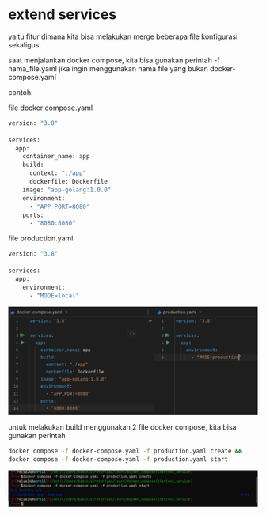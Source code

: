 # extend services

yaitu fitur dimana kita bisa melakukan merge beberapa file konfigurasi sekaligus.

saat menjalankan docker compose, kita bisa gunakan perintah -f nama_file.yaml jika ingin menggunakan nama file yang bukan docker-compose.yaml

contoh:

file docker compose.yaml

```bash
version: "3.8"

services:
  app:
    container_name: app
    build:
      context: "./app"
      dockerfile: Dockerfile
    image: "app-golang:1.0.0"
    environment:
      - "APP_PORT=8080"
    ports:
      - "8080:8080"
```

file production.yaml

```bash
version: "3.8"

services:
  app:
    environment:
      - "MODE=local"
```

![Untitled](extend%20services%20be55a4e3aa13437ab3e7abd7c90614de/Untitled.png)

untuk melakukan build menggunakan 2 file docker compose, kita bisa gunakan perintah

```bash
docker compose -f docker-compose.yaml -f production.yaml create &&
docker compose -f docker-compose.yaml -f production.yaml start
```

![Untitled](extend%20services%20be55a4e3aa13437ab3e7abd7c90614de/Untitled%201.png)